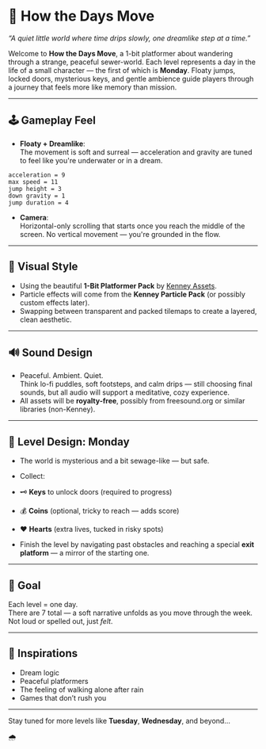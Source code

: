 # 🌙 How the Days Move

*“A quiet little world where time drips slowly, one dreamlike step at a time.”*

Welcome to **How the Days Move**, a 1-bit platformer about wandering through a strange, peaceful sewer-world. Each level represents a day in the life of a small character — the first of which is **Monday**. Floaty jumps, locked doors, mysterious keys, and gentle ambience guide players through a journey that feels more like memory than mission.

---

## 🕹️ Gameplay Feel

- **Floaty + Dreamlike**:  
  The movement is soft and surreal — acceleration and gravity are tuned to feel like you're underwater or in a dream.

```
acceleration = 9
max speed = 11
jump height = 3
down gravity = 1
jump duration = 4
```

- **Camera**:  
Horizontal-only scrolling that starts once you reach the middle of the screen. No vertical movement — you're grounded in the flow.

---

## 🎨 Visual Style

- Using the beautiful **1-Bit Platformer Pack** by [Kenney Assets](https://kenney.nl/assets).
- Particle effects will come from the **Kenney Particle Pack** (or possibly custom effects later).
- Swapping between transparent and packed tilemaps to create a layered, clean aesthetic.

---

## 🔊 Sound Design

- Peaceful. Ambient. Quiet.  
Think lo-fi puddles, soft footsteps, and calm drips — still choosing final sounds, but all audio will support a meditative, cozy experience.
- All assets will be **royalty-free**, possibly from freesound.org or similar libraries (non-Kenney).

---

## 🧩 Level Design: Monday

- The world is mysterious and a bit sewage-like — but safe.
- Collect:
- 🗝️ **Keys** to unlock doors (required to progress)
- 💰 **Coins** (optional, tricky to reach — adds score)
- ❤️ **Hearts** (extra lives, tucked in risky spots)

- Finish the level by navigating past obstacles and reaching a special **exit platform** — a mirror of the starting one.

---

## 🎯 Goal

Each level = one day.  
There are 7 total — a soft narrative unfolds as you move through the week. Not loud or spelled out, just *felt*.

---

## 💭 Inspirations

- Dream logic  
- Peaceful platformers  
- The feeling of walking alone after rain  
- Games that don’t rush you

---

Stay tuned for more levels like **Tuesday**, **Wednesday**, and beyond...

🌧️

